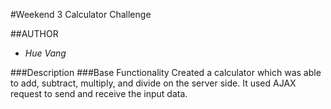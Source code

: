 #Weekend 3 Calculator Challenge

##AUTHOR

* *Hue Vang*

###Description
###Base Functionality
Created a calculator which was able to add, subtract, multiply, and divide on the server side.
It used AJAX request to send and receive the input data.

